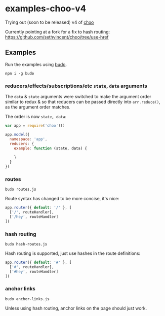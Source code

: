 # examples-choo-v4

Trying out (soon to be released) v4 of [choo](https://github.com/yoshuawuyts/choo)

Currently pointing at a fork for a fix to hash routing: https://github.com/sethvincent/choo/tree/use-href

## Examples

Run the examples using [budo](https://npmjs.com/budo).

```
npm i -g budo
```

### reducers/effects/subscriptions/etc `state`, `data` arguments

The `data` & `state` arguments were switched to make the argument order similar to redux & so that reducers can be passed directly into `arr.reduce()`, as the argument order matches.

The order is now `state, data`:

```js
var app = require('choo')()

app.model({
  namespace: 'app',
  reducers: {
    example: function (state, data) {
      
    }
  }
})
```

### routes

```
budo routes.js
```

Route syntax has changed to be more concise, it's nice:

```js
app.router({ default: '/' }, [
  ['/', routeHandler],
  ['/hey', routeHandler]
])
```

### hash routing

```
budo hash-routes.js
```

Hash routing is supported, just use hashes in the route definitions:

```js
app.router({ default: '#' }, [
  ['#', routeHandler],
  ['#hey', routeHandler]
])
```

### anchor links

```
budo anchor-links.js
```

Unless using hash routing, anchor links on the page should just work.
